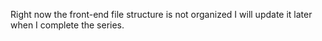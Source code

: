 Right now the front-end file structure is not organized I will update it later when I complete the series.